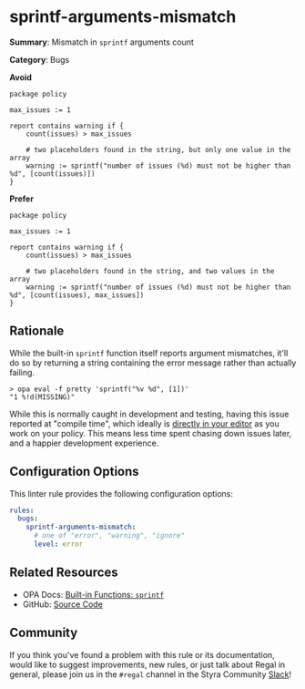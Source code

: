 # sprintf-arguments-mismatch

**Summary**: Mismatch in `sprintf` arguments count

**Category**: Bugs

**Avoid**
```rego
package policy

max_issues := 1

report contains warning if {
    count(issues) > max_issues

    # two placeholders found in the string, but only one value in the array
    warning := sprintf("number of issues (%d) must not be higher than %d", [count(issues)])
}
```

**Prefer**
```rego
package policy

max_issues := 1

report contains warning if {
    count(issues) > max_issues

    # two placeholders found in the string, and two values in the array
    warning := sprintf("number of issues (%d) must not be higher than %d", [count(issues), max_issues])
}
```

## Rationale

While the built-in `sprintf` function itself reports argument mismatches, it'll do so by returning a string containing
the error message rather than actually failing.

```shell
> opa eval -f pretty 'sprintf("%v %d", [1])'
"1 %!d(MISSING)"
```

While this is normally caught in development and testing, having this issue reported at "compile time", which ideally
is [directly in your editor](https://docs.styra.com/regal/language-server) as you work on your policy. This means less
time spent chasing down issues later, and a happier development experience.

## Configuration Options

This linter rule provides the following configuration options:

```yaml
rules:
  bugs:
    sprintf-arguments-mismatch:
      # one of "error", "warning", "ignore"
      level: error
```

## Related Resources

- OPA Docs: [Built-in Functions: `sprintf`](https://www.openpolicyagent.org/docs/latest/policy-reference/#builtin-strings-sprintf)
- GitHub: [Source Code](https://github.com/StyraInc/regal/blob/main/bundle/regal/rules/bugs/sprintf-arguments-mismatch/sprintf_arguments_mismatch.rego)

## Community

If you think you've found a problem with this rule or its documentation, would like to suggest improvements, new rules,
or just talk about Regal in general, please join us in the `#regal` channel in the Styra Community
[Slack](https://inviter.co/styra)!
